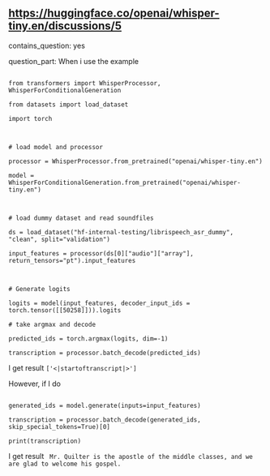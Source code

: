 ## https://huggingface.co/openai/whisper-tiny.en/discussions/5

contains_question: yes

question_part: When i use the example 
```{Python}
from transformers import WhisperProcessor, WhisperForConditionalGeneration
from datasets import load_dataset
import torch

# load model and processor
processor = WhisperProcessor.from_pretrained("openai/whisper-tiny.en")
model = WhisperForConditionalGeneration.from_pretrained("openai/whisper-tiny.en")

# load dummy dataset and read soundfiles
ds = load_dataset("hf-internal-testing/librispeech_asr_dummy", "clean", split="validation")
input_features = processor(ds[0]["audio"]["array"], return_tensors="pt").input_features 

# Generate logits
logits = model(input_features, decoder_input_ids = torch.tensor([[50258]])).logits 
# take argmax and decode
predicted_ids = torch.argmax(logits, dim=-1)
transcription = processor.batch_decode(predicted_ids)
```

I get result `['<|startoftranscript|>']`

However, if I do
```{Python}
generated_ids = model.generate(inputs=input_features)
transcription = processor.batch_decode(generated_ids, skip_special_tokens=True)[0]
print(transcription)
```

I get result ` Mr. Quilter is the apostle of the middle classes, and we are glad to welcome his gospel.`